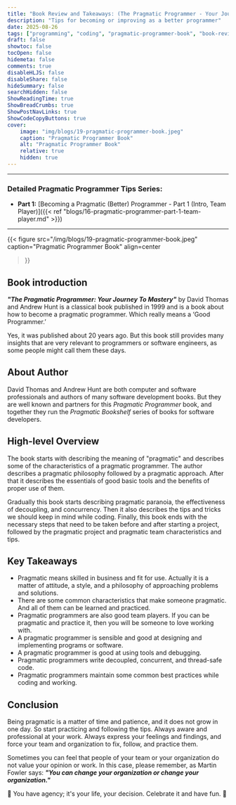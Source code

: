 ```yaml
---
title: "Book Review and Takeaways: (The Pragmatic Programmer - Your Journey To Mastery)"
description: "Tips for becoming or improving as a better programmer"
date: 2025-08-26
tags: ["programming", "coding", "pragmatic-programmer-book", "book-review"]
draft: false
showtoc: false
tocOpen: false
hidemeta: false
comments: true
disableHLJS: false
disableShare: false
hideSummary: false
searchHidden: false
ShowReadingTime: true
ShowBreadCrumbs: true
ShowPostNavLinks: true
ShowCodeCopyButtons: true
cover:
    image: "img/blogs/19-pragmatic-programmer-book.jpeg"
    caption: "Pragmatic Programmer Book"
    alt: "Pragmatic Programmer Book"
    relative: true
    hidden: true
---
```


---
### Detailed Pragmatic Programmer Tips Series:
- **Part 1:** [Becoming a Pragmatic (Better) Programmer - Part 1 (Intro, Team Player)]({{< ref "blogs/16-pragmatic-programmer-part-1-team-player.md" >}})
---

{{< figure
    src="/img/blogs/19-pragmatic-programmer-book.jpeg"
    caption="Pragmatic Programmer Book"
    align=center
>}}

## Book introduction
***"The Pragmatic Programmer: Your Journey To Mastery"*** by David Thomas and Andrew Hunt is a classical book published in 1999 and is a book about how to become a pragmatic programmer. Which really means a ‘Good Programmer.’

Yes, it was published about 20 years ago. But this book still provides many insights that are very relevant to programmers or software engineers, as some people might call them these days.

## About Author
David Thomas and Andrew Hunt are both computer and software professionals and authors of many software development books. But they are well known and partners for this *Pragmatic Programmer* book, and together they run the *Pragmatic Bookshelf* series of books for software developers.

## High-level Overview
The book starts with describing the meaning of "pragmatic" and describes some of the characteristics of a pragmatic programmer. The author describes a pragmatic philosophy followed by a pragmatic approach. After that it describes the essentials of good basic tools and the benefits of proper use of them.

Gradually this book starts describing pragmatic paranoia, the effectiveness of decoupling, and concurrency. Then it also describes the tips and tricks we should keep in mind while coding. Finally, this book ends with the necessary steps that need to be taken before and after starting a project, followed by the pragmatic project and pragmatic team characteristics and tips.

## Key Takeaways
- Pragmatic means skilled in business and fit for use. Actually it is a matter of attitude, a style, and a philosophy of approaching problems and solutions.
- There are some common characteristics that make someone pragmatic. And all of them can be learned and practiced.
- Pragmatic programmers are also good team players. If you can be pragmatic and practice it, then you will be someone to love working with.
- A pragmatic programmer is sensible and good at designing and implementing programs or software.
- A pragmatic programmer is good at using tools and debugging.
- Pragmatic programmers write decoupled, concurrent, and thread-safe code.
- Pragmatic programmers maintain some common best practices while coding and working.

## Conclusion
Being pragmatic is a matter of time and patience, and it does not grow in one day. So start practicing and following the tips. Always aware and professional at your work. Always express your feelings and findings, and force your team and organization to fix, follow, and practice them.

Sometimes you can feel that people of your team or your organization do not value your opinion or work. In this case, please remember, as Martin Fowler says: ***"You can change your organization or change your organization."*** 

🚀 You have agency; it's your life, your decision. Celebrate it and have fun. 🚀